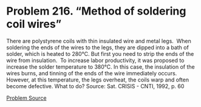 # Problem 216. “Method of soldering coil wires”

There are polystyrene coils with thin insulated wire and metal legs.  When soldering the ends of the wires to the legs, they are dipped into a bath of solder, which is heated to 280°C. But first you need to strip the ends of the wire from insulation.  To increase labor productivity, it was proposed to increase the solder temperature to 380°C. In this case, the insulation of the wires burns, and tinning of the ends of the wire immediately occurs. However, at this temperature, the legs overheat, the coils warp and often become defective. What to do? Source: Sat. CRISIS - CNTI, 1992, p. 60

[Problem Source](https://www.trizland.ru/tasks/5107/)